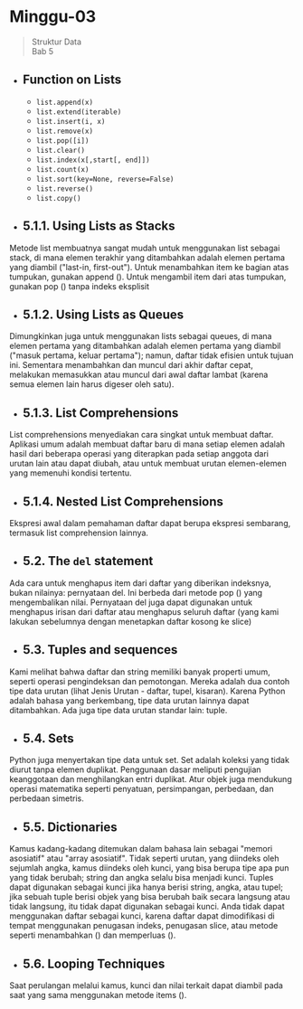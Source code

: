 # Minggu-03

> Struktur Data<br>
> Bab 5

- ## Function on Lists
    - `list.append(x)`
    - `list.extend(iterable)`
    - `list.insert(i, x)`
    - `list.remove(x)`
    - `list.pop([i])`
    - `list.clear()`
    - `list.index(x[,start[, end]])`
    - `list.count(x)`
    - `list.sort(key=None, reverse=False)`
    - `list.reverse()`
    - `list.copy()`

- ## 5.1.1. Using Lists as Stacks

Metode list membuatnya sangat mudah untuk menggunakan list sebagai stack, di mana elemen terakhir yang ditambahkan adalah elemen pertama yang diambil ("last-in, first-out"). Untuk menambahkan item ke bagian atas tumpukan, gunakan append (). Untuk mengambil item dari atas tumpukan, gunakan pop () tanpa indeks eksplisit

- ## 5.1.2. Using Lists as Queues

Dimungkinkan juga untuk menggunakan lists sebagai queues, di mana elemen pertama yang ditambahkan adalah elemen pertama yang diambil ("masuk pertama, keluar pertama"); namun, daftar tidak efisien untuk tujuan ini. Sementara menambahkan dan muncul dari akhir daftar cepat, melakukan memasukkan atau muncul dari awal daftar lambat (karena semua elemen lain harus digeser oleh satu).

- ## 5.1.3. List Comprehensions

List comprehensions menyediakan cara singkat untuk membuat daftar. Aplikasi umum adalah membuat daftar baru di mana setiap elemen adalah hasil dari beberapa operasi yang diterapkan pada setiap anggota dari urutan lain atau dapat diubah, atau untuk membuat urutan elemen-elemen yang memenuhi kondisi tertentu.

- ## 5.1.4. Nested List Comprehensions

Ekspresi awal dalam pemahaman daftar dapat berupa ekspresi sembarang, termasuk list comprehension lainnya.

- ## 5.2. The `del` statement

Ada cara untuk menghapus item dari daftar yang diberikan indeksnya, bukan nilainya: pernyataan del. Ini berbeda dari metode pop () yang mengembalikan nilai. Pernyataan del juga dapat digunakan untuk menghapus irisan dari daftar atau menghapus seluruh daftar (yang kami lakukan sebelumnya dengan menetapkan daftar kosong ke slice)

- ## 5.3. Tuples and sequences
Kami melihat bahwa daftar dan string memiliki banyak properti umum, seperti operasi pengindeksan dan pemotongan. Mereka adalah dua contoh tipe data urutan (lihat Jenis Urutan - daftar, tupel, kisaran). Karena Python adalah bahasa yang berkembang, tipe data urutan lainnya dapat ditambahkan. Ada juga tipe data urutan standar lain: tuple.

- ## 5.4. Sets
Python juga menyertakan tipe data untuk set. Set adalah koleksi yang tidak diurut tanpa elemen duplikat. Penggunaan dasar meliputi pengujian keanggotaan dan menghilangkan entri duplikat. Atur objek juga mendukung operasi matematika seperti penyatuan, persimpangan, perbedaan, dan perbedaan simetris.

- ## 5.5. Dictionaries
Kamus kadang-kadang ditemukan dalam bahasa lain sebagai "memori asosiatif" atau "array asosiatif". Tidak seperti urutan, yang diindeks oleh sejumlah angka, kamus diindeks oleh kunci, yang bisa berupa tipe apa pun yang tidak berubah; string dan angka selalu bisa menjadi kunci. Tuples dapat digunakan sebagai kunci jika hanya berisi string, angka, atau tupel; jika sebuah tuple berisi objek yang bisa berubah baik secara langsung atau tidak langsung, itu tidak dapat digunakan sebagai kunci. Anda tidak dapat menggunakan daftar sebagai kunci, karena daftar dapat dimodifikasi di tempat menggunakan penugasan indeks, penugasan slice, atau metode seperti menambahkan () dan memperluas ().

- ## 5.6. Looping Techniques
Saat perulangan melalui kamus, kunci dan nilai terkait dapat diambil pada saat yang sama menggunakan metode items ().


